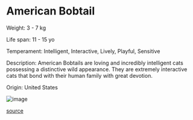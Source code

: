 # American Bobtail

Weight: 3 - 7 kg

Life span: 11 - 15 yo

Temperament: Intelligent, Interactive, Lively, Playful, Sensitive

Description: American Bobtails are loving and incredibly intelligent cats possessing a distinctive wild appearance. They are extremely interactive cats that bond with their human family with great devotion.

Origin: United States

![image](https://cdn2.thecatapi.com/images/hBXicehMA.jpg)

[source](https://api.thecatapi.com/v1/breeds/abob)

